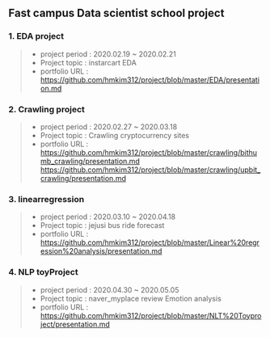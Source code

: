## Fast campus Data scientist school project
### 1. EDA project
>- project period : 2020.02.19 ~ 2020.02.21
>- Project topic : instarcart EDA
>- portfolio URL : https://github.com/hmkim312/project/blob/master/EDA/presentation.md

### 2. Crawling project
>- project period : 2020.02.27 ~ 2020.03.18
>- Project topic : Crawling cryptocurrency sites
>- portfolio URL : 
https://github.com/hmkim312/project/blob/master/crawling/bithumb_crawling/presentation.md
https://github.com/hmkim312/project/blob/master/crawling/upbit_crawling/presentation.md

### 3. linearregression
>- project period : 2020.03.10 ~ 2020.04.18
>- Project topic : jejusi bus ride forecast
>- portfolio URL : https://github.com/hmkim312/project/blob/master/Linear%20regression%20analysis/presentation.md

### 4. NLP toyProject
>- project period : 2020.04.30 ~ 2020.05.05
>- Project topic : naver_myplace review Emotion analysis 
>- portfolio URL : https://github.com/hmkim312/project/blob/master/NLT%20Toyproject/presentation.md

